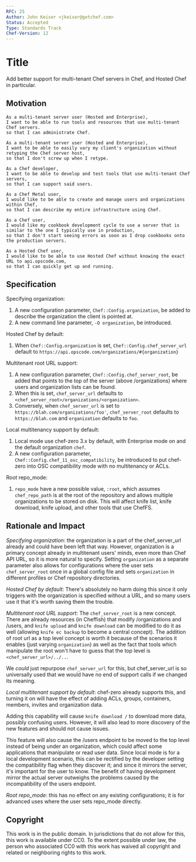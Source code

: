```yaml
---
RFC: 25
Author: John Keiser <jkeiser@getchef.com>
Status: Accepted
Type: Standards Track
Chef-Version: 12
---
```


# Title

Add better support for multi-tenant Chef servers in Chef, and Hosted Chef in particular.

## Motivation

    As a multi-tenant server user (Hosted and Enterprise),
    I want to be able to run tools and resources that use multi-tenant Chef servers.
    so that I can administrate Chef.

    As a multi-tenant server user (Hosted and Enterprise),
    I want to be able to easily vary my client's organization without retyping the Chef server host,
    so that I don't screw up when I retype.

    As a Chef developer,
    I want to be able to develop and test tools that use multi-tenant Chef servers,
    so that I can support said users.

    As a Chef Metal user,
    I would like to be able to create and manage users and organizations within Chef,
    so that I can describe my entire infrastructure using Chef.

    As a Chef user,
    I would like my cookbook development cycle to use a server that is similar to the one I typically use in production,
    so that I don't start seeing errors as soon as I drop cookbooks onto the production servers.

    As a Hosted Chef user,
    I would like to be able to use Hosted Chef without knowing the exact URL to api.opscode.com,
    so that I can quickly get up and running.

## Specification

Specifying organization:
1. A new configuration parameter, `Chef::Config.organization`, be added to describe the organization the client is pointed at.
2. A new command line parameter, `-O organization`, be introduced.

Hosted Chef by default:
1. When `Chef::Config.organization` is set, `Chef::Config.chef_server_url` default to `https://api.opscode.com/organizations/#{organization}`

Multitenant root URL support:
1. A new configuration parameter, `Chef::Config.chef_server_root`, be added that points to the top of the server (above /organizations) where users and organization lists can be found.
2. When this is set, `chef_server_url` defaults to `<chef_server_root>/organizations/<organization>`.
3. Conversely, when `chef_server_url` is set to `https://blah.com/organizations/foo'`, `chef_server_root` defaults to `https://blah.com` and `organization` defaults to `foo`.

Local multitenancy support by default:
1. Local mode use chef-zero 3.x by default, with Enterprise mode on and the default organization `chef`.
2. A new configuration parameter, `Chef::Config.chef_11_osc_compatibility`, be introduced to put chef-zero into OSC compatibility mode with no multitenancy or ACLs.

Root repo_mode:
1. `repo_mode` have a new possible value, `:root`, which assumes `chef_repo_path` is at the root of the repository and allows multiple organizations to be stored on disk.  This will affect knife list, knife download, knife upload, and other tools that use ChefFS.

## Rationale and Impact

*Specifying organization*: the organization is a part of the chef_server_url already and could have been left that way.  However, organization is a primary concept already in multitenant users' minds, even more than Chef API URL, so it is more natural to specify.  Setting `organization` as a separate parameter also allows for configurations where the user sets `chef_server_root` once in a global config file and sets `organization` in different profiles or Chef repository directories.

*Hosted Chef by default*: There's absolutely no harm doing this since it only triggers with the organization is specified without a URL, and so many users use it that it's worth saving them the trouble.

*Multitenant root URL support*: The `chef_server_root` is a new concept.  There are already resources (in Cheffish) that modify /organizations and /users, and `knife upload` and `knife download` can be modified to do it as well (allowing `knife ec backup` to become a central concept).  The addition of root url as a top level concept is worth it because of the scenarios it enables (just varying `organization`) as well as the fact that tools which manipulate the root won't have to guess that the top level is `<chef_server_url>/../..`.

We *could* just repurpose `chef_server_url` for this, but chef_server_url is so universally used that we would have no end of support calls if we changed its meaning.

*Local multitenant support by default*: chef-zero already supports this, and turning it on will have the effect of adding ACLs, groups, containers, members, invites and organization data.

Adding this capability will cause `knife download /` to download more data, possibly confusing users.  However, it will also lead to more discovery of the new features and should not cause issues.

This feature will also cause the /users endpoint to be moved to the top level instead of being under an organization, which could affect some applications that manipulate or read user data.  Since local mode is for a local development scenario, this can be rectified by the developer setting the compatibility flag when they discover it; and since it mirrors the server, it's important for the user to know.  The benefit of having development mirror the actual server outweighs the problems caused by the incompatibility of the users endpoint.

*Root repo_mode*: this has no effect on any existing configurations; it is for advanced uses where the user sets repo_mode directly.

## Copyright

This work is in the public domain. In jurisdictions that do not allow for this,
this work is available under CC0. To the extent possible under law, the person
who associated CC0 with this work has waived all copyright and related or
neighboring rights to this work.
